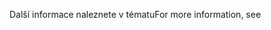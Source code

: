<span data-ttu-id="358e4-101">Další informace naleznete v tématu</span><span class="sxs-lookup"><span data-stu-id="358e4-101">For more information, see</span></span>